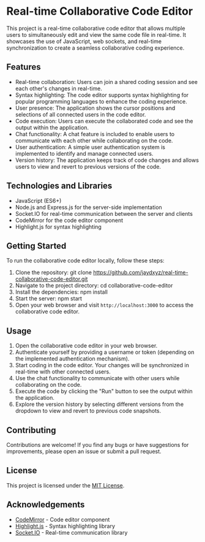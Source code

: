 # Real-time Collaborative Code Editor

This project is a real-time collaborative code editor that allows multiple users to simultaneously edit and view the same code file in real-time. It showcases the use of JavaScript, web sockets, and real-time synchronization to create a seamless collaborative coding experience.

## Features

- Real-time collaboration: Users can join a shared coding session and see each other's changes in real-time.
- Syntax highlighting: The code editor supports syntax highlighting for popular programming languages to enhance the coding experience.
- User presence: The application shows the cursor positions and selections of all connected users in the code editor.
- Code execution: Users can execute the collaborated code and see the output within the application.
- Chat functionality: A chat feature is included to enable users to communicate with each other while collaborating on the code.
- User authentication: A simple user authentication system is implemented to identify and manage connected users.
- Version history: The application keeps track of code changes and allows users to view and revert to previous versions of the code.

## Technologies and Libraries

- JavaScript (ES6+)
- Node.js and Express.js for the server-side implementation
- Socket.IO for real-time communication between the server and clients
- CodeMirror for the code editor component
- Highlight.js for syntax highlighting

## Getting Started

To run the collaborative code editor locally, follow these steps:

1. Clone the repository: git clone https://github.com/jaydxyz/real-time-collaborative-code-editor.git
2. Navigate to the project directory: cd collaborative-code-editor
3. Install the dependencies: npm install
4. Start the server: npm start
5. Open your web browser and visit `http://localhost:3000` to access the collaborative code editor.

## Usage

1. Open the collaborative code editor in your web browser.
2. Authenticate yourself by providing a username or token (depending on the implemented authentication mechanism).
3. Start coding in the code editor. Your changes will be synchronized in real-time with other connected users.
4. Use the chat functionality to communicate with other users while collaborating on the code.
5. Execute the code by clicking the "Run" button to see the output within the application.
6. Explore the version history by selecting different versions from the dropdown to view and revert to previous code snapshots.

## Contributing

Contributions are welcome! If you find any bugs or have suggestions for improvements, please open an issue or submit a pull request.

## License

This project is licensed under the [MIT License](LICENSE).

## Acknowledgements

- [CodeMirror](https://codemirror.net/) - Code editor component
- [Highlight.js](https://highlightjs.org/) - Syntax highlighting library
- [Socket.IO](https://socket.io/) - Real-time communication library
